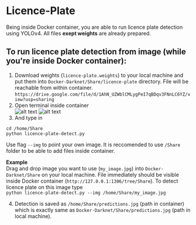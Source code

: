 # Licence-Plate

Being inside Docker container, you are able to run licence plate detection using YOLOv4.
All files **exept weights** are already prepared.

## To run licence plate detection from image (while you're inside Docker container): <br>
1. Download weights (```licence-plate.weights```) to your local machine  and put them into ```Docker-Darknet/Share/licence-plate``` directory. File will be reachable from within container.<br>
```https://drive.google.com/file/d/1AhN_UZWblCMLygPeI7qBDqv3FNnLC6YZ/view?usp=sharing```
2. Open terminal inside container<br>
![alt text](https://github.com/patryklaskowski/Docker-Darknet/blob/master/Share/utils/terminal_01.png?raw=true)
![alt text](https://github.com/patryklaskowski/Docker-Darknet/blob/master/Share/utils/terminal_02.png?raw=true)
3. And type in<br>
```
cd /home/Share
python licence-plate-detect.py
```

Use flag ```--img``` to point your own image. It is reccomended to use ```/Share``` folder to be able to add files inside container.

**Example**<br>
Drag and drop image you want to use (```my_image.jpg```) into ```Docker-Darknet/Share``` on your local machine. File immediately should be visible inside Docker container (```http://127.0.0.1:1306/tree/Share```). To detect licence plate on this image type<br>
```python licence-plate-detect.py --img /home/Share/my_image.jpg```

4. Detection is saved as ```/home/Share/predictions.jpg``` (path in container) which is exactly same as ```Docker-Darknet/Share/predictions.jpg``` (path in local machine).
